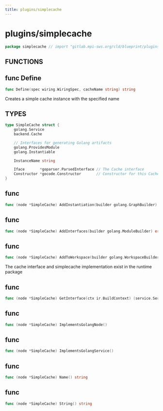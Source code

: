 ```yaml
---
title: plugins/simplecache
---
```

# plugins/simplecache
```go
package simplecache // import "gitlab.mpi-sws.org/cld/blueprint/plugins/simplecache"
```

## FUNCTIONS

## func Define
```go
func Define(spec wiring.WiringSpec, cacheName string) string
```
Creates a simple cache instance with the specified name


## TYPES

```go
type SimpleCache struct {
	golang.Service
	backend.Cache
```
```go
	// Interfaces for generating Golang artifacts
	golang.ProvidesModule
	golang.Instantiable
```
```go
	InstanceName string
```
```go
	Iface       *goparser.ParsedInterface // The Cache interface
	Constructor *gocode.Constructor       // Constructor for this Cache implementation
}
```
## func 
```go
func (node *SimpleCache) AddInstantiation(builder golang.GraphBuilder) error
```

## func 
```go
func (node *SimpleCache) AddInterfaces(builder golang.ModuleBuilder) error
```

## func 
```go
func (node *SimpleCache) AddToWorkspace(builder golang.WorkspaceBuilder) error
```
The cache interface and simplecache implementation exist in the runtime
package

## func 
```go
func (node *SimpleCache) GetInterface(ctx ir.BuildContext) (service.ServiceInterface, error)
```

## func 
```go
func (node *SimpleCache) ImplementsGolangNode()
```

## func 
```go
func (node *SimpleCache) ImplementsGolangService()
```

## func 
```go
func (node *SimpleCache) Name() string
```

## func 
```go
func (node *SimpleCache) String() string
```


